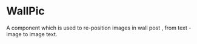 # WallPic
A component which is used to re-position images in wall post , from text - image to image text.
